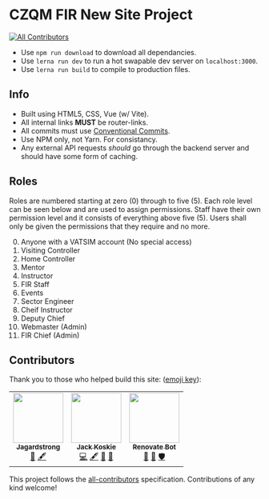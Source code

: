 # CZQM FIR New Site Project

<!-- ALL-CONTRIBUTORS-BADGE:START - Do not remove or modify this section -->

[![All Contributors](https://img.shields.io/badge/all_contributors-3-orange.svg?style=flat-square)](#contributors-)

<!-- ALL-CONTRIBUTORS-BADGE:END -->

- Use `npm run download` to download all dependancies.
- Use `lerna run dev` to run a hot swapable dev server on `localhost:3000`.
- Use `lerna run build` to compile to production files.

## Info

- Built using HTML5, CSS, Vue (w/ Vite).
- All internal links **MUST** be router-links.
- All commits must use [Conventional Commits](https://www.conventionalcommits.org/en/v1.0.0/).
- Use NPM only, not Yarn. For consistancy.
- Any external API requests *should* go through the backend server and should have some form of caching.

## Roles

Roles are numbered starting at zero (0) through to five (5). Each role level can be seen below and are used to assign permissions. Staff have their own permission level and it consists of everything above five (5). Users shall only be given the permissions that they require and no more.

0. Anyone with a VATSIM account (No special access)
1. Visiting Controller
2. Home Controller
3. Mentor
4. Instructor
5. FIR Staff
6. Events
7. Sector Engineer
8. Cheif Instructor
9. Deputy Chief
10. Webmaster (Admin)
11. FIR Chief (Admin)

## Contributors

Thank you to those who helped build this site: ([emoji key](https://allcontributors.org/docs/en/emoji-key)):

<!-- ALL-CONTRIBUTORS-LIST:START - Do not remove or modify this section -->

<!-- prettier-ignore-start -->

<!-- markdownlint-disable -->

<table>
  <tr>
    <td align="center"><a href="https://github.com/Jagardstrong"><img src="https://avatars.githubusercontent.com/u/99367993?v=4?s=100" width="100px;" alt=""/><br /><sub><b>Jagardstrong</b></sub></a><br /><a href="#ideas-Jagardstrong" title="Ideas, Planning, & Feedback">🤔</a> <a href="#content-Jagardstrong" title="Content">🖋</a></td>
    <td align="center"><a href="https://github.com/GoldenXLence"><img src="https://avatars.githubusercontent.com/u/65452167?v=4?s=100" width="100px;" alt=""/><br /><sub><b>Jack Koskie</b></sub></a><br /><a href="https://github.com/CZQM-FIR/CZQM-Site/commits?author=GoldenXLence" title="Code">💻</a> <a href="#content-GoldenXLence" title="Content">🖋</a> <a href="#design-GoldenXLence" title="Design">🎨</a> <a href="#ideas-GoldenXLence" title="Ideas, Planning, & Feedback">🤔</a></td>
    <td align="center"><a href="https://renovatebot.com"><img src="https://avatars.githubusercontent.com/u/38656520?v=4?s=100" width="100px;" alt=""/><br /><sub><b>Renovate Bot</b></sub></a><br /><a href="#tool-renovatebot" title="Tools">🔧</a> <a href="https://github.com/CZQM-FIR/CZQM-Site/issues?q=author%3Arenovatebot" title="Bug reports">🐛</a> <a href="#security-renovatebot" title="Security">🛡️</a></td>
  </tr>
</table>

<!-- markdownlint-restore -->

<!-- prettier-ignore-end -->

<!-- ALL-CONTRIBUTORS-LIST:END -->

This project follows the [all-contributors](https://github.com/all-contributors/all-contributors) specification. Contributions of any kind welcome!
